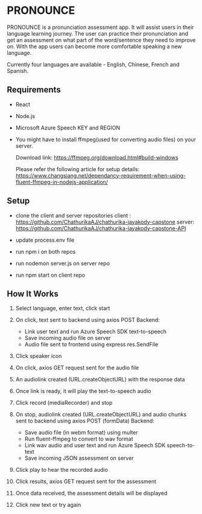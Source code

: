 # PRONOUNCE

PRONOUNCE is a pronunciation assessment app. It will assist users in their language learning journey. 
The user can practice their pronunciation and get an assessment on what part of the word/sentence they need to improve on. 
With the app users can become more comfortable speaking a new language.

Currently four languages are available - English, Chinese, French and Spanish.

## Requirements

- React
- Node.js
- Microsoft Azure Speech KEY and REGION
- You might have to install ffmpeg(used for converting audio files) on your server. 

    Download link: https://ffmpeg.org/download.html#build-windows

    Please refer the following article for setup details: https://www.changsiang.net/dependancy-requirement-when-using-fluent-ffmpeg-in-nodejs-application/

## Setup

- clone the client and server repositories
    client : https://github.com/ChathurikaAJ/chathurika-jayakody-capstone
    server: https://github.com/ChathurikaAJ/chathurika-jayakody-capstone-API

- update process.env file
- run npm i on both repos
- run nodemon server.js on server repo
- run npm start on client repo

## How It Works

1. Select language, enter text, click start
2. On click, text sent to backend using axios POST 
    Backend:
    - Link user text and run Azure Speech SDK text-to-speech
    - Save incoming audio file on server
    - Audio file sent to frontend using express res.SendFile

3. Click speaker icon
4. On click, axios GET request sent for the audio file
5. An audiolink created (URL.createObjectURL) with the response data
6. Once link is ready, it will play the text-to-speech audio
7. Click record (mediaRecorder) and stop
8. On stop, audiolink created (URL.createObjectURL) and audio chunks sent to backend using axios POST (formData)
    Backend:
    - Save audio file (in webm format) using multer
    - Run fluent-ffmpeg to convert to wav format
    - Link wav audio and user text and run Azure Speech SDK speech-to-text
    - Save incoming JSON assessment on server

9. Click play to hear the recorded audio
10. Click results, axios GET request sent for the assessment
11. Once data received, the assessment details will be displayed
12. Click new text or try again






